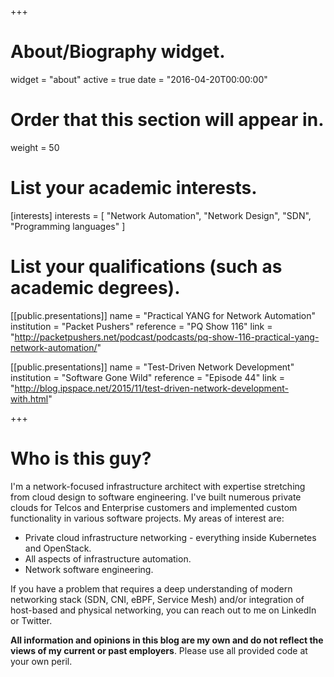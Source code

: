+++
# About/Biography widget.
widget = "about"
active = true
date = "2016-04-20T00:00:00"

# Order that this section will appear in.
weight = 50

# List your academic interests.
[interests]
  interests = [
    "Network Automation",
    "Network Design",
    "SDN",
    "Programming languages"
  ]

# List your qualifications (such as academic degrees).
[[public.presentations]]
  name = "Practical YANG for Network Automation"
  institution = "Packet Pushers"
  reference = "PQ Show 116"
  link = "http://packetpushers.net/podcast/podcasts/pq-show-116-practical-yang-network-automation/"

[[public.presentations]]
  name = "Test-Driven Network Development"
  institution = "Software Gone Wild"
  reference = "Episode 44"
  link = "http://blog.ipspace.net/2015/11/test-driven-network-development-with.html"
 
+++

# Who is this guy?

I'm a network-focused infrastructure architect with expertise stretching from cloud design to software engineering. I've built numerous private clouds for Telcos and Enterprise customers and implemented custom functionality in various software projects. My areas of interest are:

* Private cloud infrastructure networking - everything inside Kubernetes and OpenStack.
* All aspects of infrastructure automation.
* Network software engineering.

If you have a problem that requires a deep understanding of modern networking stack (SDN, CNI, eBPF, Service Mesh) and/or integration of host-based and physical networking, you can reach out to me on LinkedIn or Twitter.

**All information and opinions in this blog are my own and do not reflect the views of my current or past employers**. Please use all provided code at your own peril.